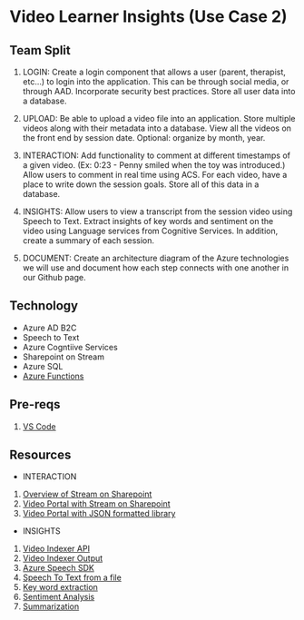 # Video Learner Insights (Use Case 2)

## Team Split 

1. LOGIN: Create a login component that allows a user (parent, therapist, etc...) to login into the application. This can be through social media, or through AAD. Incorporate security best practices. Store all user data into a database. 

2. UPLOAD: Be able to upload a video file into an application. Store multiple videos along with their metadata into a database. View all the videos on the front end by session date. Optional: organize by month, year.

3. INTERACTION: Add functionality to comment at different timestamps of a given video. (Ex: 0:23 - Penny smiled when the toy was introduced.) Allow users to comment in real time using ACS. For each video, have a place to write down the session goals. Store all of this data in a database.

4. INSIGHTS: Allow users to view a transcript from the session video using Speech to Text. Extract insights of key words and sentiment on the video using Language services from Cognitive Services. In addition, create a summary of each session.

5. DOCUMENT: Create an architecture diagram of the Azure technologies we will use and document how each step connects with one another in our Github page.

## Technology

 - Azure AD B2C
 - Speech to Text
 - Azure Cogntiive Services
 - Sharepoint on Stream
 - Azure SQL
 - [Azure Functions](https://learn.microsoft.com/en-us/azure/azure-functions/)

## Pre-reqs
1. [VS Code](https://github.com/devanshithakar12/WhatTheHack/blob/xxx-SpeechToText/000-HowToHack/WTH-Common-Prerequisites.md#visual-studio-code)

## Resources
* INTERACTION 
1. [Overview of Stream on Sharepoint](https://learn.microsoft.com/en-us/stream/streamnew/new-stream)
2. [Video Portal with Stream on Sharepoint](https://learn.microsoft.com/en-us/stream/streamnew/portals-guide-video-portal#general-setup)
3. [Video Portal with JSON formatted library](https://medium.com/@anand.vadivelan/creating-a-video-portal-in-sharepoint-with-json-formatted-document-library-e886209159ff)

* INSIGHTS
1. [Video Indexer API](https://api-portal.videoindexer.ai/)
2. [Video Indexer Output](https://learn.microsoft.com/en-us/azure/azure-video-indexer/video-indexer-output-json-v2)
3. [Azure Speech SDK](https://learn.microsoft.com/en-us/azure/cognitive-services/speech-service/quickstarts/setup-platform?tabs=windows%2Cubuntu%2Cdotnet%2Cjre%2Cmaven%2Cnodejs%2Cmac%2Cpypi&pivots=programming-language-python)
4. [Speech To Text from a file](https://learn.microsoft.com/en-us/azure/cognitive-services/speech-service/how-to-recognize-speech?pivots=programming-language-python)
5. [Key word extraction](https://learn.microsoft.com/en-us/azure/cognitive-services/language-service/key-phrase-extraction/overview)
6. [Sentiment Analysis](https://learn.microsoft.com/en-us/azure/cognitive-services/language-service/sentiment-opinion-mining/overview)
7. [Summarization](https://learn.microsoft.com/en-us/azure/cognitive-services/language-service/summarization/how-to/document-summarization)
